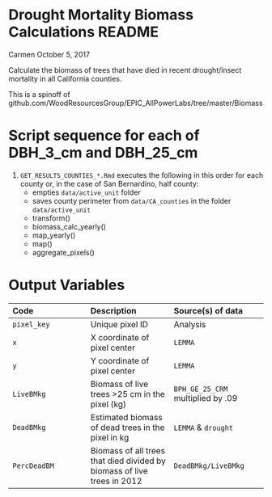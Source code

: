 Drought Mortality Biomass Calculations README
================
Carmen
October 5, 2017

Calculate the biomass of trees that have died in recent drought/insect mortality in all California counties.

This is a spinoff of github.com/WoodResourcesGroup/EPIC\_AllPowerLabs/tree/master/Biomass

Script sequence for each of DBH\_3\_cm and DBH\_25\_cm
======================================================

1.  `GET_RESULTS_COUNTIES_*.Rmd` executes the following in this order for each county or, in the case of San Bernardino, half county:
    -   empties `data/active_unit` folder
    -   saves county perimeter from `data/CA_counties` in the folder `data/active_unit`
    -   transform()
    -   biomass\_calc\_yearly()
    -   map\_yearly()
    -   map()
    -   aggregate\_pixels()

Output Variables
================

<table>
<colgroup>
<col width="30%" />
<col width="32%" />
<col width="36%" />
</colgroup>
<thead>
<tr class="header">
<th align="left">Code</th>
<th align="left">Description</th>
<th align="left">Source(s) of data</th>
</tr>
</thead>
<tbody>
<tr class="odd">
<td align="left"><code>pixel_key</code></td>
<td align="left">Unique pixel ID</td>
<td align="left">Analysis</td>
</tr>
<tr class="even">
<td align="left"><code>x</code></td>
<td align="left">X coordinate of pixel center</td>
<td align="left"><code>LEMMA</code></td>
</tr>
<tr class="odd">
<td align="left"><code>y</code></td>
<td align="left">Y coordinate of pixel center</td>
<td align="left"><code>LEMMA</code></td>
</tr>
<tr class="even">
<td align="left"><code>LiveBMkg</code></td>
<td align="left">Biomass of live trees &gt;25 cm in the pixel (kg)</td>
<td align="left"><code>BPH_GE_25_CRM</code> multiplied by .09</td>
</tr>
<tr class="odd">
<td align="left"><code>DeadBMkg</code></td>
<td align="left">Estimated biomass of dead trees in the pixel in kg</td>
<td align="left"><code>LEMMA</code> &amp; <code>drought</code></td>
</tr>
<tr class="even">
<td align="left"><code>PercDeadBM</code></td>
<td align="left">Biomass of all trees that died divided by biomass of live trees in 2012</td>
<td align="left"><code>DeadBMkg/LiveBMkg</code></td>
</tr>
</tbody>
</table>
